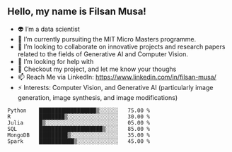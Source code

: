 ## Hello, my name is Filsan Musa!

- 👽 I’m a data scientist 
- 🔭 I’m currently pursuiting the MIT Micro Masters programme.
- 👯 I’m looking to collaborate on innovative projects and research papers related to the fields of Generative AI and Computer Vision.
- 🤔 I’m looking for help with 
- 🫥 Checkout my project, and let me know your thoughs
- 📫 Reach Me via LinkedIn: https://www.linkedin.com/in/filsan-musa/
- ⚡ Interests: Computer Vision, and Generative AI (particularly image generation, image synthesis, and image modifications)

```
Python    ██████████████████▒░░░░░░   75.00 %
R         ████████▒░░░░░░░░░░░░░░░░   30.00 %
Julia     █▒░░░░░░░░░░░░░░░░░░░░░░░   05.00 %
SQL       ████████████████████▒░░░░   85.00 %
MongoDB   █████████▒░░░░░░░░░░░░░░░   35.00 %
Spark     ███████████▒░░░░░░░░░░░░░   45.00 %
```

<!--
**filsan95/filsan95** is a ✨ _special_ ✨ repository because its `README.md` (this file) appears on your GitHub profile.

Here are some ideas to get you started:

- 👽 I’m a data scientist 
- 🔭 I’m currently pursuiting the MIT Micro Masters programme.
- 👯 I’m looking to collaborate on innovative projects and research papers related to the fields of Generative AI and Computer Vision.
- 🤔 I’m looking for help with 
- 🫥 Checkout my project, and let me know your thoughs
- 📫 Reach Me via LinkedIn: https://www.linkedin.com/in/filsan-musa/
- ⚡ Interests: Computer Vision, and Generative AI (particularly image generation, image synthesis, and image modifications)
-->
